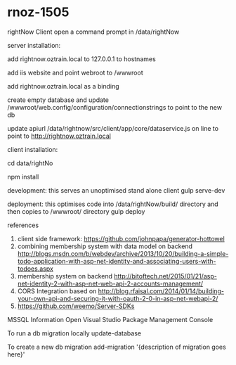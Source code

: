 # rnoz-1505

rightNow Client
open a command prompt in /data/rightNow

server installation:

add rightnow.oztrain.local to 127.0.0.1 to hostnames

add iis website and point webroot to /wwwroot

add rightnow.oztrain.local as a binding

create empty database and update /wwwroot/web.config/configuration/connectionstrings to point to the new db

update apiurl /data/rightnow/src/client/app/core/dataservice.js on line to point to http://rightnow.oztrain.local

client installation:

cd data/rightNo

npm install

development: this serves an unoptimised stand alone client
gulp serve-dev

deployment: this optimises code into /data/rightNow/build/ directory and then copies to /wwwroot/ directory
gulp deploy

references
1. client side framework:
https://github.com/johnpapa/generator-hottowel
2. combining membership system with data model on backend
http://blogs.msdn.com/b/webdev/archive/2013/10/20/building-a-simple-todo-application-with-asp-net-identity-and-associating-users-with-todoes.aspx
3. membership system on backend
http://bitoftech.net/2015/01/21/asp-net-identity-2-with-asp-net-web-api-2-accounts-management/
4. CORS Integration based on
http://blog.rfaisal.com/2014/01/14/building-your-own-api-and-securing-it-with-oauth-2-0-in-asp-net-webapi-2/
5. https://github.com/weemo/Server-SDKs

MSSQL Information
Open Visual Studio Package Management Console

To run a db migration locally
update-database

To create a new db migration
add-migration '{description of migration goes here}'
